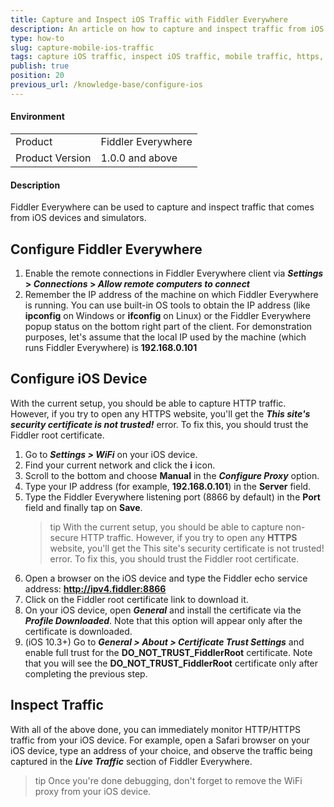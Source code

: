 ```yaml
---
title: Capture and Inspect iOS Traffic with Fiddler Everywhere
description: An article on how to capture and inspect traffic from iOS device while using Fiddler Everywhere
type: how-to
slug: capture-mobile-ios-traffic
tags: capture iOS traffic, inspect iOS traffic, mobile traffic, https, iOS application, Fiddler Everywhere iOS
publish: true
position: 20
previous_url: /knowledge-base/configure-ios
---
```


#### Environment

|   |   |
|---|---|
| Product  | Fiddler Everywhere  |
| Product Version | 1.0.0 and above  |

#### Description

Fiddler Everywhere can be used to capture and inspect traffic that comes from iOS devices and simulators.

## Configure Fiddler Everywhere

1. Enable the remote connections in Fiddler Everywhere client via **_Settings_ > _Connections_ > _Allow remote computers to connect_**
2. Remember the IP address of the machine on which Fiddler Everywhere is running. You can use built-in OS tools to obtain the IP address (like **ipconfig** on Windows or **ifconfig** on Linux) or the Fiddler Everywhere popup status on the bottom right part of the client.
For demonstration purposes, let's assume that the local IP used by the machine (which runs Fiddler Everywhere) is **192.168.0.101**

## Configure iOS Device

With the current setup, you should be able to capture HTTP traffic. However, if you try to open any HTTPS website, you'll get the **_This site's security certificate is not trusted!_** error. To fix this, you should trust the Fiddler root certificate.


1. Go to **_Settings > WiFi_** on your iOS device.
2. Find your current network and click the **i** icon.
3. Scroll to the bottom and choose **Manual** in the **_Configure Proxy_** option.
4. Type your IP address (for example, **192.168.0.101**) in the **Server** field.
5. Type the Fiddler Everywhere listening port (8866 by default) in the **Port** field and finally tap on **Save**.
    >tip With the current setup, you should be able to capture non-secure HTTP traffic. However, if you try to open any **HTTPS** website, you'll get the This site's security certificate is not trusted! error. To fix this, you should trust the Fiddler root certificate.
6. Open a browser on the iOS device and type the Fiddler echo service address: **http://ipv4.fiddler:8866**
7. Click on the Fiddler root certificate link to download it.
8. On your iOS device, open **_General_** and install the certificate via the **_Profile Downloaded_**. Note that this option will appear only after the certificate is downloaded.
9. (iOS 10.3+) Go to **_General > About > Certificate Trust Settings_** and enable full trust for the **DO_NOT_TRUST_FiddlerRoot** certificate. Note that you will see the **DO_NOT_TRUST_FiddlerRoot** certificate only after completing the previous step. 

## Inspect Traffic

With all of the above done, you can immediately monitor HTTP/HTTPS traffic from your iOS device. For example, open a Safari browser on your iOS device, type an address of your choice, and observe the traffic being captured in the **_Live Traffic_** section of Fiddler Everywhere.

>tip Once you're done debugging, don't forget to remove the WiFi proxy from your iOS device.